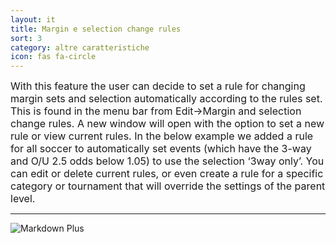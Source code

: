 ```yaml
---
layout: it
title: Margin e selection change rules
sort: 3
category: altre caratteristiche
icon: fas fa-circle
---
```

<p class="message">
    
</p>


<font size="3">With this feature the user can decide to set a rule for changing margin sets and selection automatically according to the rules set. This is found in the menu bar from Edit->Margin and selection change rules. A new window will open with the option to set a new rule or view current rules. In the below example we added a rule for all soccer to automatically set events (which have the 3-way and O/U 2.5 odds below 1.05) to use the selection ‘3way only’. You can edit or delete current rules, or even create a rule for a specific category or tournament that will override the settings of the parent level.</font> 

---

![Markdown Plus]({{site.baseurl}}/public/images/altre-caratteristiche/margine-sel-change-rules.png)



